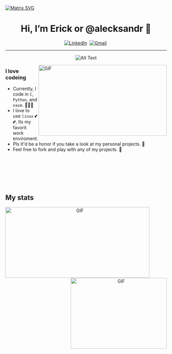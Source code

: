 [![Matrix SVG](https://raw.githubusercontent.com/rodrigograca31/rodrigograca31/master/matrix.svg)](https://www.youtube.com/watch?v=SDkAGkd4NLc) 
<h1 align="center"> Hi, I’m Erick or @alecksandr 👋</h1>



<p align="center">
<a href="https://www.linkedin.com/in/erick-alejandro-carrillo-lopez-988112219/"><img src="https://img.shields.io/badge/linkedin-%230077B5.svg?&style=for-the-badge&logo=linkedin&logoColor=white" alt="LinkedIn" /></a>&nbsp;
<a href="mailto:erick.carrillo4982@alumnos.udg.mx?subject=Hello, Erick"><img src="https://img.shields.io/badge/gmail-%23D14836.svg?&style=for-the-badge&logo=gmail&logoColor=white" alt="Gmail"/></a>&nbsp;
</p>

<hr />
<div align="center">
 
 ![Alt Text](https://media.giphy.com/media/6xE1FNcorRInS/giphy.gif)
</div>

<!--  
<div align="center">
<table border="0">
<tr>
 <td>
  <div align="left">
   
  
  </div>
 </td>
 <td>
  
  
 </td>
 </tr>
</table>
</div>
-->

<img align="right" alt="GIF" src="https://media.giphy.com/media/bJ4TVNYNUympPgcpem/giphy.gif" width="400" height="220" />

### I love codeing
  - Currently, I code in `C`, `Python`, and `nasm`. :eyes::eyes::eyes: 
  - I love to use `linux` :two_hearts::two_hearts:, Its my favorit work enviroment.
  - Pls It'd be a honor if you take a look at my personal projects. :raised_hands: 
  - Feel free to fork and play with any of my projects. :runner:


<br />
<br />
<br />
<br />
<br />

## My stats
<div align="center">
  
  <!---[![GitHub Streak](https://streak-stats.demolab.com/?user=DenverCoder1&theme=dark)](https://git.io/streak-stats) -->
  <img align="left" alt="GIF" src="https://streak-stats.demolab.com/?user=DenverCoder1&theme=dark" width="450" height="220" />

  
  <!-- [![Top Langs](https://github-readme-stats.vercel.app/api/top-langs/?username=alecksandr26&layout=compact&bg_color=151515&title_color=ffffff&text_color=ffffff)](https://github.com/anuraghazra/github-readme-stats) -->
 
 <img align="right" alt="GIF" src="https://github-readme-stats.vercel.app/api/top-langs/?username=alecksandr26&layout=compact&bg_color=151515&title_color=ffffff&text_color=ffffff" width="300" height="220" />

</div>


<!---
      alecksandr26/alecksandr26 is a ✨ special ✨ repository because its `README.md` (this file) appears on your GitHub profile.
You can click the Preview link to take a look at your changes.
--->
